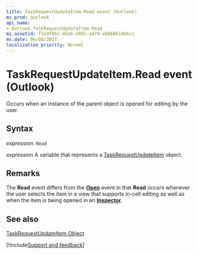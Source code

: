 ```yaml
---
title: TaskRequestUpdateItem.Read event (Outlook)
ms.prod: outlook
api_name:
- Outlook.TaskRequestUpdateItem.Read
ms.assetid: f324f6b2-dda8-d481-a470-eb660614b6c1
ms.date: 06/08/2017
localization_priority: Normal
---
```



# TaskRequestUpdateItem.Read event (Outlook)

Occurs when an instance of the parent object is opened for editing by the user. 


## Syntax

_expression_. `Read`

_expression_ A variable that represents a [TaskRequestUpdateItem](Outlook.TaskRequestUpdateItem.md) object.


## Remarks

The  **Read** event differs from the **[Open](Outlook.TaskRequestUpdateItem.Open.md)** event in that **Read** occurs whenever the user selects the item in a view that supports in-cell editing as well as when the item is being opened in an **[Inspector](Outlook.Inspector.md)**.


## See also


[TaskRequestUpdateItem Object](Outlook.TaskRequestUpdateItem.md)

[!include[Support and feedback](~/includes/feedback-boilerplate.md)]